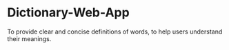 # Dictionary-Web-App
To provide clear and concise definitions of words, to help users understand their meanings.
